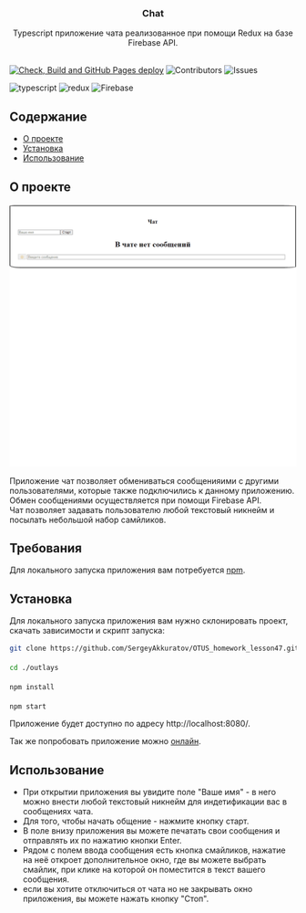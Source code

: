 <br/>
<p align="center">
  <h3 align="center">Chat</h3>
  <p align="center">
    Typescript приложение чата реализованное при помощи Redux на базе Firebase API.
    <br/>
    <br/>
  </p>
</p>

[![Check, Build and GitHub Pages deploy](https://github.com/SergeyAkkuratov/OTUS_homework_lesson34/actions/workflows/pull_request_check.yml/badge.svg?branch=lesson38)](https://github.com/SergeyAkkuratov/OTUS_homework_lesson34/actions/workflows/pull_request_check.yml)
![Contributors](https://img.shields.io/github/contributors/SergeyAkkuratov/OTUS_homework_lesson34?color=dark-green) ![Issues](https://img.shields.io/github/issues/SergeyAkkuratov/OTUS_homework_lesson34)

![typescript](https://img.shields.io/badge/TypeScript-007ACC?style=for-the-badge&logo=typescript&logoColor=white)
![redux](https://img.shields.io/badge/Redux-593D88?style=for-the-badge&logo=redux&logoColor=white)
![Firebase](https://img.shields.io/badge/firebase-a08021?style=for-the-badge&logo=firebase&logoColor=ffcd34)

## Содержание

-   [О проекте](#о-проекте)
-   [Установка](#установка)
-   [Использование](#использование)

## О проекте

![general](./images/general.gif)

Приложение чат позволяет обмениваться сообщенияими с другими пользователями, которые также подключились к данному приложению.  
Обмен сообщениями осуществляется при помощи Firebase API.  
Чат позволяет задавать пользователю любой текстовый никнейм и посылать небольшой набор самйликов.

## Требования

Для локального запуска приложения вам потребуется [npm](https://docs.npmjs.com/downloading-and-installing-node-js-and-npm).

## Установка

Для локального запуска приложения вам нужно склонировать проект, скачать зависимости и скрипт запуска:

```bash
git clone https://github.com/SergeyAkkuratov/OTUS_homework_lesson47.git ./outlays

cd ./outlays

npm install

npm start

```

Приложение будет доступно по адресу http://localhost:8080/.

Так же попробовать приложение можно [онлайн](https://sergeyakkuratov.github.io/OTUS_homework_lesson34/).

## Использование

-   При открытии приложения вы увидите поле "Ваше имя" - в него можно внести любой текстовый никнейм для индетификации вас в сообщениях чата.
-   Для того, чтобы начать общение - нажмите кнопку старт.
-   В поле внизу приложения вы можете печатать свои сообщения и отправлять их по нажатию кнопки Enter.
-   Рядом с полем ввода сообщения есть кнопка смайликов, нажатие на неё откроет дополнительное окно, где вы можете выбрать смайлик, при клике на которой он поместится в текст вашего сообщения.
-   если вы хотите отключиться от чата но не закрывать окно приложения, вы можете нажать кнопку "Стоп".
